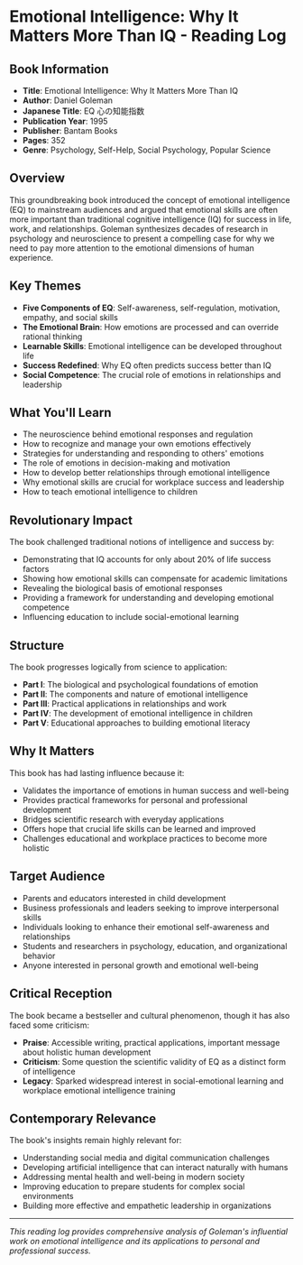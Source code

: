 # Emotional Intelligence: Why It Matters More Than IQ - Reading Log

## Book Information
- **Title**: Emotional Intelligence: Why It Matters More Than IQ
- **Author**: Daniel Goleman
- **Japanese Title**: EQ 心の知能指数
- **Publication Year**: 1995
- **Publisher**: Bantam Books
- **Pages**: 352
- **Genre**: Psychology, Self-Help, Social Psychology, Popular Science

## Overview
This groundbreaking book introduced the concept of emotional intelligence (EQ) to mainstream audiences and argued that emotional skills are often more important than traditional cognitive intelligence (IQ) for success in life, work, and relationships. Goleman synthesizes decades of research in psychology and neuroscience to present a compelling case for why we need to pay more attention to the emotional dimensions of human experience.

## Key Themes
- **Five Components of EQ**: Self-awareness, self-regulation, motivation, empathy, and social skills
- **The Emotional Brain**: How emotions are processed and can override rational thinking
- **Learnable Skills**: Emotional intelligence can be developed throughout life
- **Success Redefined**: Why EQ often predicts success better than IQ
- **Social Competence**: The crucial role of emotions in relationships and leadership

## What You'll Learn
- The neuroscience behind emotional responses and regulation
- How to recognize and manage your own emotions effectively
- Strategies for understanding and responding to others' emotions
- The role of emotions in decision-making and motivation
- How to develop better relationships through emotional intelligence
- Why emotional skills are crucial for workplace success and leadership
- How to teach emotional intelligence to children

## Revolutionary Impact
The book challenged traditional notions of intelligence and success by:
- Demonstrating that IQ accounts for only about 20% of life success factors
- Showing how emotional skills can compensate for academic limitations
- Revealing the biological basis of emotional responses
- Providing a framework for understanding and developing emotional competence
- Influencing education to include social-emotional learning

## Structure
The book progresses logically from science to application:
- **Part I**: The biological and psychological foundations of emotion
- **Part II**: The components and nature of emotional intelligence
- **Part III**: Practical applications in relationships and work
- **Part IV**: The development of emotional intelligence in children
- **Part V**: Educational approaches to building emotional literacy

## Why It Matters
This book has had lasting influence because it:
- Validates the importance of emotions in human success and well-being
- Provides practical frameworks for personal and professional development
- Bridges scientific research with everyday applications
- Offers hope that crucial life skills can be learned and improved
- Challenges educational and workplace practices to become more holistic

## Target Audience
- Parents and educators interested in child development
- Business professionals and leaders seeking to improve interpersonal skills
- Individuals looking to enhance their emotional self-awareness and relationships
- Students and researchers in psychology, education, and organizational behavior
- Anyone interested in personal growth and emotional well-being

## Critical Reception
The book became a bestseller and cultural phenomenon, though it has also faced some criticism:
- **Praise**: Accessible writing, practical applications, important message about holistic human development
- **Criticism**: Some question the scientific validity of EQ as a distinct form of intelligence
- **Legacy**: Sparked widespread interest in social-emotional learning and workplace emotional intelligence training

## Contemporary Relevance
The book's insights remain highly relevant for:
- Understanding social media and digital communication challenges
- Developing artificial intelligence that can interact naturally with humans
- Addressing mental health and well-being in modern society
- Improving education to prepare students for complex social environments
- Building more effective and empathetic leadership in organizations

---

*This reading log provides comprehensive analysis of Goleman's influential work on emotional intelligence and its applications to personal and professional success.*